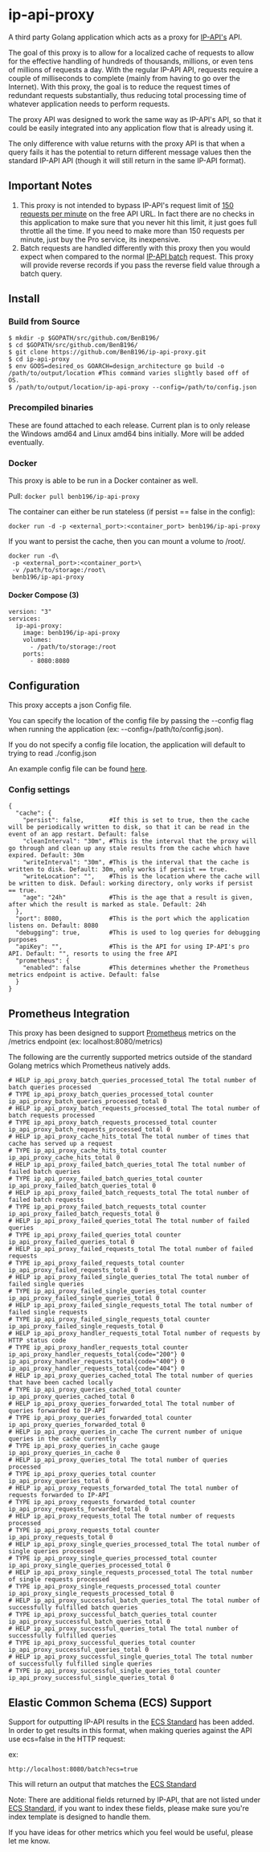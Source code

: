 # ip-api-proxy

A third party Golang application which acts as a proxy for [IP-API's](http://ip-api.com/) API.

The goal of this proxy is to allow for a localized cache of requests to allow for the effective handling of hundreds of thousands, millions, or even tens of millions of requests a day. With the regular IP-API API, requests require a couple of milliseconds to complete (mainly from having to go over the Internet). With this proxy, the goal is to reduce the request times of redundant requests substantially, thus reducing total processing time of whatever application needs to perform requests.

The proxy API was designed to work the same way as IP-API's API, so that it could be easily integrated into any application flow that is already using it.

The only difference with value returns with the proxy API is that when a query fails it has the potential to return different message values then the standard IP-API API (though it will still return in the same IP-API format).

## Important Notes

1. This proxy is not intended to bypass IP-API's request limit of [150 requests per minute](http://ip-api.com/docs/api:json) on the free API URL. In fact there are no checks in this application to make sure that you never hit this limit, it just goes full throttle all the time. If you need to make more than 150 requests per minute, just buy the Pro service, its inexpensive.
2. Batch requests are handled differently with this proxy then you would expect when compared to the normal [IP-API batch](http://ip-api.com/docs/api:batch) request. This proxy will provide reverse records if you pass the reverse field value through a batch query.

## Install
### Build from Source

```
$ mkdir -p $GOPATH/src/github.com/BenB196/
$ cd $GOPATH/src/github.com/BenB196/
$ git clone https://github.com/BenB196/ip-api-proxy.git
$ cd ip-api-proxy
$ env GOOS=desired_os GOARCH=design_architecture go build -o /path/to/output/location #This command varies slightly based off of OS.
$ /path/to/output/location/ip-api-proxy --config=/path/to/config.json
```

### Precompiled binaries

These are found attached to each release. Current plan is to only release the Windows amd64 and Linux amd64 bins initially. More will be added eventually.

### Docker

This proxy is able to be run in a Docker container as well.

Pull:
```docker pull benb196/ip-api-proxy```

The container can either be run stateless (if persist == false in the config):

```
docker run -d -p <external_port>:<container_port> benb196/ip-api-proxy
```

If you want to persist the cache, then you can mount a volume to /root/.

```
docker run -d\
 -p <external_port>:<container_port>\
 -v /path/to/storage:/root\
 benb196/ip-api-proxy
```

#### Docker Compose (3)

```
version: "3"
services:
  ip-api-proxy:
    image: benb196/ip-api-proxy
    volumes:
      - /path/to/storage:/root
    ports:
      - 8080:8080
```

## Configuration

This proxy accepts a json Config file.

You can specify the location of the config file by passing the --config flag when running the application (ex: --config=/path/to/config.json).

If you do not specify a config file location, the application will default to trying to read ./config.json

An example config file can be found [here](docs/example_config.json).

### Config settings

```
{
  "cache": {
    "persist": false,       #If this is set to true, then the cache will be periodically written to disk, so that it can be read in the event of an app restart. Default: false
    "cleanInterval": "30m", #This is the interval that the proxy will go through and clean up any stale results from the cache which have expired. Default: 30m
    "writeInterval": "30m", #This is the interval that the cache is written to disk. Default: 30m, only works if persist == true.
    "writeLocation": "",    #This is the location where the cache will be written to disk. Defaul: working directory, only works if persist == true.
    "age": "24h"            #This is the age that a result is given, after which the result is marked as stale. Default: 24h
  },
  "port": 8080,             #This is the port which the application listens on. Default: 8080
  "debugging": true,        #This is used to log queries for debugging purposes
  "apiKey": "",             #This is the API for using IP-API's pro API. Default: "", resorts to using the free API
  "prometheus": {
    "enabled": false        #This determines whether the Prometheus metrics endpoint is active. Default: false
  }
}
```

## Prometheus Integration

This proxy has been designed to support [Prometheus](https://prometheus.io/) metrics on the /metrics endpoint (ex: localhost:8080/metrics) 

The following are the currently supported metrics outside of the standard Golang metrics which Prometheus natively adds.

```
# HELP ip_api_proxy_batch_queries_processed_total The total number of batch queries processed
# TYPE ip_api_proxy_batch_queries_processed_total counter
ip_api_proxy_batch_queries_processed_total 0
# HELP ip_api_proxy_batch_requests_processed_total The total number of batch requests processed
# TYPE ip_api_proxy_batch_requests_processed_total counter
ip_api_proxy_batch_requests_processed_total 0
# HELP ip_api_proxy_cache_hits_total The total number of times that cache has served up a request
# TYPE ip_api_proxy_cache_hits_total counter
ip_api_proxy_cache_hits_total 0
# HELP ip_api_proxy_failed_batch_queries_total The total number of failed batch queries
# TYPE ip_api_proxy_failed_batch_queries_total counter
ip_api_proxy_failed_batch_queries_total 0
# HELP ip_api_proxy_failed_batch_requests_total The total number of failed batch requests
# TYPE ip_api_proxy_failed_batch_requests_total counter
ip_api_proxy_failed_batch_requests_total 0
# HELP ip_api_proxy_failed_queries_total The total number of failed queries
# TYPE ip_api_proxy_failed_queries_total counter
ip_api_proxy_failed_queries_total 0
# HELP ip_api_proxy_failed_requests_total The total number of failed requests
# TYPE ip_api_proxy_failed_requests_total counter
ip_api_proxy_failed_requests_total 0
# HELP ip_api_proxy_failed_single_queries_total The total number of failed single queries
# TYPE ip_api_proxy_failed_single_queries_total counter
ip_api_proxy_failed_single_queries_total 0
# HELP ip_api_proxy_failed_single_requests_total The total number of failed single requests
# TYPE ip_api_proxy_failed_single_requests_total counter
ip_api_proxy_failed_single_requests_total 0
# HELP ip_api_proxy_handler_requests_total Total number of requests by HTTP status code
# TYPE ip_api_proxy_handler_requests_total counter
ip_api_proxy_handler_requests_total{code="200"} 0
ip_api_proxy_handler_requests_total{code="400"} 0
ip_api_proxy_handler_requests_total{code="404"} 0
# HELP ip_api_proxy_queries_cached_total The total number of queries that have been cached locally
# TYPE ip_api_proxy_queries_cached_total counter
ip_api_proxy_queries_cached_total 0
# HELP ip_api_proxy_queries_forwarded_total The total number of queries forwarded to IP-API
# TYPE ip_api_proxy_queries_forwarded_total counter
ip_api_proxy_queries_forwarded_total 0
# HELP ip_api_proxy_queries_in_cache The current number of unique queries in the cache currently
# TYPE ip_api_proxy_queries_in_cache gauge
ip_api_proxy_queries_in_cache 0
# HELP ip_api_proxy_queries_total The total number of queries processed
# TYPE ip_api_proxy_queries_total counter
ip_api_proxy_queries_total 0
# HELP ip_api_proxy_requests_forwarded_total The total number of requests forwarded to IP-API
# TYPE ip_api_proxy_requests_forwarded_total counter
ip_api_proxy_requests_forwarded_total 0
# HELP ip_api_proxy_requests_total The total number of requests processed
# TYPE ip_api_proxy_requests_total counter
ip_api_proxy_requests_total 0
# HELP ip_api_proxy_single_queries_processed_total The total number of single queries processed
# TYPE ip_api_proxy_single_queries_processed_total counter
ip_api_proxy_single_queries_processed_total 0
# HELP ip_api_proxy_single_requests_processed_total The total number of single requests processed
# TYPE ip_api_proxy_single_requests_processed_total counter
ip_api_proxy_single_requests_processed_total 0
# HELP ip_api_proxy_successful_batch_queries_total The total number of successfully fulfilled batch queries
# TYPE ip_api_proxy_successful_batch_queries_total counter
ip_api_proxy_successful_batch_queries_total 0
# HELP ip_api_proxy_successful_queries_total The total number of successfully fulfilled queries
# TYPE ip_api_proxy_successful_queries_total counter
ip_api_proxy_successful_queries_total 0
# HELP ip_api_proxy_successful_single_queries_total The total number of successfully fulfilled single queries
# TYPE ip_api_proxy_successful_single_queries_total counter
ip_api_proxy_successful_single_queries_total 0
```

## Elastic Common Schema (ECS) Support

Support for outputting IP-API results in the [ECS Standard](https://www.elastic.co/guide/en/ecs/current/ecs-geo.html) has been added. In order to get results in this format, when making queries against the API use ecs=false in the HTTP request:

ex:
```
http://localhost:8080/batch?ecs=true
```

This will return an output that matches the [ECS Standard](https://www.elastic.co/guide/en/ecs/current/ecs-geo.html)

Note: There are additional fields returned by IP-API, that are not listed under [ECS Standard](https://www.elastic.co/guide/en/ecs/current/ecs-geo.html), if you want to index these fields, please make sure you're index template is designed to handle them.

If you have ideas for other metrics which you feel would be useful, please let me know.
